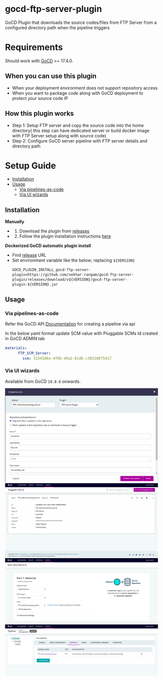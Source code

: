 # gocd-ftp-server-plugin
GoCD Plugin that downloads the source codes/files from FTP Server from a configured directory path when the pipeline triggers

# Requirements
Should work with [GoCD](https://www.gocd.org/) >= 17.4.0.


## When you can use this plugin

* When your deployment environment does not support repository access
* When you want to package code along with GoCD deployment to protect your source code IP

## How this plugin works

* Step 1: Setup FTP server and copy the source code into the home directory( this step can have dedicated server or build docker image with FTP Server setup along with source code)
* Step 2: Configure GoCD server pipeline with FTP server details and directory path

# Setup Guide

- [Installation](#installation)
- [Usage](#usage)
  * [Via pipelines-as-code](#via-pipelines-as-code)
  * [Via UI wizards](#via-ui-wizards)


## Installation

**Manually**
* 1. Download the plugin from [releases](https://github.com/sekhar-rangam/gocd-ftp-server-plugin/releases)
* 2. Follow the plugin installation instructions [here](https://docs.go.cd/current/extension_points/plugin_user_guide.html#installing-and-uninstalling-of-plugins)

**Dockerized GoCD automatic plugin install**
* Find [release](https://github.com/sekhar-rangam/gocd-ftp-server-plugin/releases) URL
* Set environment variable like the below; replacing `${VERSION}`
    ```
    GOCD_PLUGIN_INSTALL_gocd-ftp-server-plugin=https://github.com/sekhar-rangam/gocd-ftp-server-plugin/releases/download/v${VERSION}/gocd-ftp-server-plugin-${VERSION}.jar
    ```

## Usage

### Via pipelines-as-code

Refer the GoCD API [Documentation](https://api.gocd.org/current/#create-a-pipeline) for creating a pipeline via api

In the below yaml format update SCM value with Pluggable SCMs Id created in GoCD ADMIN tab

```yaml
materials:
      FTP_SCM_Server:
        scm: 3154186a-4f0b-40a2-81db-c302108f5417
```

### Via UI wizards

Available from GoCD `19.8.0` onwards.

![create_scm](docs/create_scm.png)
![pluggable_scms](docs/pluggable_scms.png)
![configure_ftp_material](docs/configure_ftp_material.png)
![pipeline_materials_view](docs/pipeline_materials_view.png)
